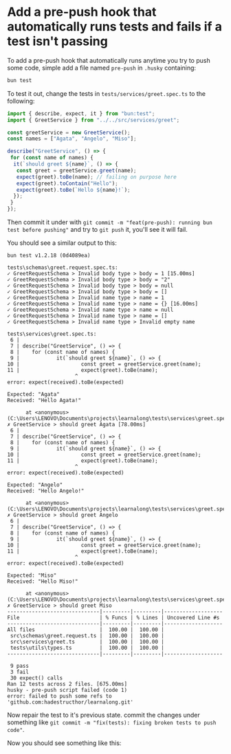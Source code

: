 # Add a pre-push hook that automatically runs tests and fails if a test isn't passing

To add a pre-push hook that automatically runs anytime you try to push some code, simple add a file named `pre-push` in `.husky` containing:

```bash
bun test
```

To test it out, change the tests in `tests/services/greet.spec.ts` to the following:

```ts
import { describe, expect, it } from "bun:test";
import { GreetService } from "../../src/services/greet";

const greetService = new GreetService();
const names = ["Agata", "Angelo", "Miso"];

describe("GreetService", () => {
 for (const name of names) {
  it(`should greet ${name}`, () => {
   const greet = greetService.greet(name);
   expect(greet).toBe(name); // failing on purpose here
   expect(greet).toContain("Hello");
   expect(greet).toBe(`Hello ${name}!`);
  });
 }
});
```

Then commit it under with `git commit -m "feat(pre-push): running bun test before pushing"` and try  to `git push` it, you'll see it will fail.

You should see a similar output to this:

```
bun test v1.2.18 (0d4089ea)

tests\schemas\greet.request.spec.ts:
✓ GreetRequestSchema > Invalid body type > body = 1 [15.00ms]
✓ GreetRequestSchema > Invalid body type > body = "2"
✓ GreetRequestSchema > Invalid body type > body = null
✓ GreetRequestSchema > Invalid body type > body = []
✓ GreetRequestSchema > Invalid name type > name = 1
✓ GreetRequestSchema > Invalid name type > name = {} [16.00ms]
✓ GreetRequestSchema > Invalid name type > name = null
✓ GreetRequestSchema > Invalid name type > name = []
✓ GreetRequestSchema > Invalid name type > Invalid empty name

tests\services\greet.spec.ts:
 6 |
 7 | describe("GreetService", () => {
 8 |    for (const name of names) {
 9 |            it(`should greet ${name}`, () => {
10 |                    const greet = greetService.greet(name);
11 |                    expect(greet).toBe(name);
                      ^
error: expect(received).toBe(expected)

Expected: "Agata"
Received: "Hello Agata!"

      at <anonymous> (C:\Users\LENOVO\Documents\projects\learnalong\tests\services\greet.spec.ts:11:18)
✗ GreetService > should greet Agata [78.00ms]
 6 |
 7 | describe("GreetService", () => {
 8 |    for (const name of names) {
 9 |            it(`should greet ${name}`, () => {
10 |                    const greet = greetService.greet(name);
11 |                    expect(greet).toBe(name);
                      ^
error: expect(received).toBe(expected)

Expected: "Angelo"
Received: "Hello Angelo!"

      at <anonymous> (C:\Users\LENOVO\Documents\projects\learnalong\tests\services\greet.spec.ts:11:18)
✗ GreetService > should greet Angelo
 6 | 
 7 | describe("GreetService", () => {
 8 |    for (const name of names) {
 9 |            it(`should greet ${name}`, () => {
10 |                    const greet = greetService.greet(name);
11 |                    expect(greet).toBe(name);
                      ^
error: expect(received).toBe(expected)

Expected: "Miso"
Received: "Hello Miso!"

      at <anonymous> (C:\Users\LENOVO\Documents\projects\learnalong\tests\services\greet.spec.ts:11:18)
✗ GreetService > should greet Miso
------------------------------|---------|---------|-------------------
File                          | % Funcs | % Lines | Uncovered Line #s
------------------------------|---------|---------|-------------------
All files                     |  100.00 |  100.00 |
 src\schemas\greet.request.ts |  100.00 |  100.00 |
 src\services\greet.ts        |  100.00 |  100.00 |
 tests\utils\types.ts         |  100.00 |  100.00 |
------------------------------|---------|---------|-------------------

 9 pass
 3 fail
 30 expect() calls
Ran 12 tests across 2 files. [675.00ms]
husky - pre-push script failed (code 1)
error: failed to push some refs to 'github.com:hadestructhor/learnalong.git'
```

Now repair the test to it's previous state. commit the changes under something like `git commit -m "fix(tests): fixing broken tests to push code"`.

Now you should see something like this:

```
```
